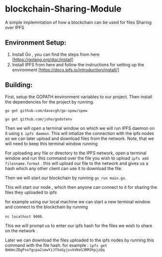 # blockchain-Sharing-Module
A simple implemntation of how a blockchain can be used for files Sharing over IPFS  


## Environment Setup:

1. Install Go , you can find the steps from here [https://golang.org/doc/install]
2. Install IPFS from here and follow the instructions for setting up the environment [https://docs.ipfs.io/introduction/install/]



## Building:
First, setup the GOPATH environment variables to our project.
Then install the dependencies for the project by running.

`go get github.com/davecgh/go-spew/spew`

`go get github.com/joho/godotenv`

Then we will open a terminal window on which we will run IPFS daemon on it using `$ ipfs daemon`.
This will intialize the connection with the ipfs nodes so we can later upload and download files from the network.
Note, that we will need to keep this terminal window running 

For uploading any file or directory to the IPFS network, open a terminal window and run this command
over the file you wish to upload `ipfs add filesname.format` .
this will upload our file to the network and gives us a hash which any other client can use it to download the file.

Then we will start our blockchain by running `go run main.go`.

This will start our node , which then anyone can connect to it for sharing the files they uploaded to ipfs 

for example using our local machine we can start a new terminal window and connect to the blockchain by running 

`nc localhost 9000`.

This we will prompt us to enter our ipfs hash for the files we wish to share on the network .

Later we can download the files uploaded to the ipfs nodes by running this command with the file hash.
for example : `ipfs get QmUmcZDgPso7gcpa2iewYzJfXoGyjsvkVKeS3RM3hpjzQq`
